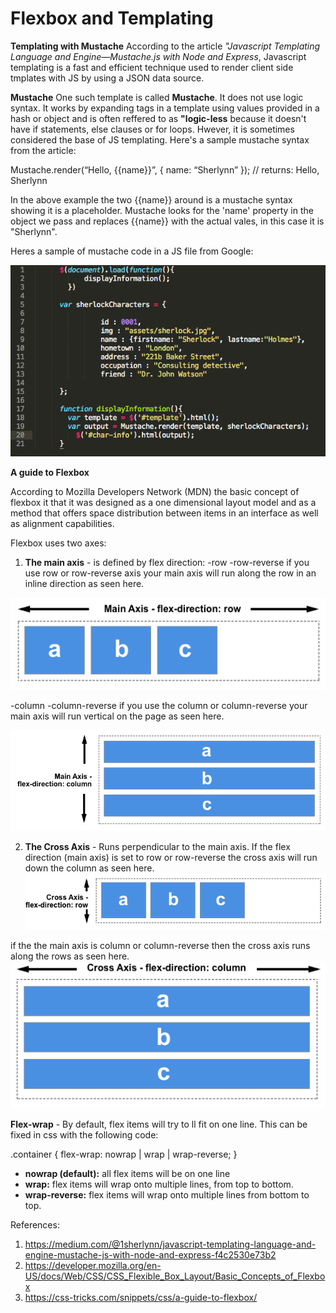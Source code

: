 # Flexbox and Templating

**Templating with Mustache**
According to the article *"Javascript Templating Language and Engine—Mustache.js with Node and Express*, Javascript templating is a fast and efficient technique used to render client side tmplates with JS by using a JSON data source.

**Mustache**
One such template is called __Mustache__. It does not use logic syntax. It works by expanding tags in a template using values provided in a hash or object and is often reffered to as **"logic-less** because it doesn't have if statements, else clauses or for loops. Hwever, it is sometimes considered the base of JS templating. Here's a sample mustache syntax from the article:

Mustache.render(“Hello, {{name}}”, { name: “Sherlynn” });
// returns: Hello, Sherlynn

In the above example the two {{name}} around is a mustache syntax showing it is a placeholder. Mustache looks for the 'name' property in the object we pass and replaces {{name}} with the actual vales, in this case it is "Sherlynn".

Heres a sample of mustache code in a JS file from Google:

![mustache](images/mustache.png)


**A guide to Flexbox**

According to Mozilla Developers Network (MDN) the basic concept of flexbox it that it was designed as a one dimensional layout model and as a method that offers space distribution between items in an interface as well as alignment capabilities. 

Flexbox uses two axes:

1. **The main axis** - is defined by flex direction:
  -row
  -row-reverse
  if you use row or row-reverse axis your main axis will run along the row in an inline direction as seen here.

  ![row](images/row.png)

  -column
  -column-reverse
  if you use the column or column-reverse your main axis will run vertical on the page as seen here.

  ![column](images/column.png)

  2. **The Cross Axis** - Runs perpendicular to the main axis. If the flex direction (main axis) is set to row or row-reverse the cross axis will run down the column as seen here.
  ![perpendicular](images/column2.png)

  if the the main axis is column or column-reverse then the cross axis runs along the rows as seen here.
  ![row2](images/row2.png)



**Flex-wrap** - By default, flex items will try to ll fit on one line. This can be fixed in css with the following code:

.container {
  flex-wrap: nowrap | wrap | wrap-reverse;
}

* __nowrap (default):__ all flex items will be on one line
* __wrap:__ flex items will wrap onto multiple lines, from top to bottom.
* __wrap-reverse:__ flex items will wrap onto multiple lines from bottom to top.


References:

1. https://medium.com/@1sherlynn/javascript-templating-language-and-engine-mustache-js-with-node-and-express-f4c2530e73b2
1. https://developer.mozilla.org/en-US/docs/Web/CSS/CSS_Flexible_Box_Layout/Basic_Concepts_of_Flexbox
1. https://css-tricks.com/snippets/css/a-guide-to-flexbox/
